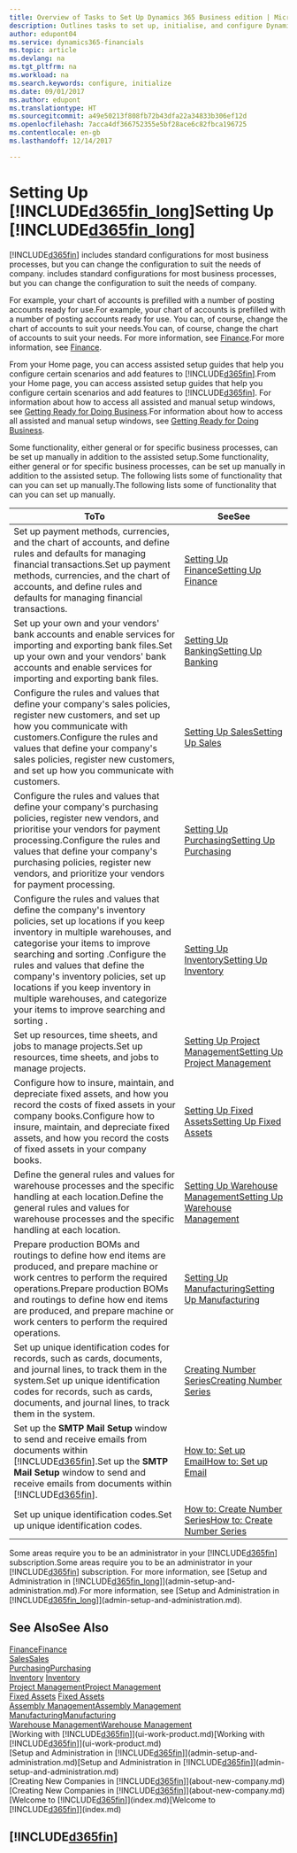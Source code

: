 ```yaml
---
title: Overview of Tasks to Set Up Dynamics 365 Business edition | Microsoft Docs
description: Outlines tasks to set up, initialise, and configure Dynamics 365 Business edition to suit your needs.
author: edupont04
ms.service: dynamics365-financials
ms.topic: article
ms.devlang: na
ms.tgt_pltfrm: na
ms.workload: na
ms.search.keywords: configure, initialize
ms.date: 09/01/2017
ms.author: edupont
ms.translationtype: HT
ms.sourcegitcommit: a49e50213f808fb72b43dfa22a34833b306ef12d
ms.openlocfilehash: 7acca4df366752355e5bf28ace6c82fbca196725
ms.contentlocale: en-gb
ms.lasthandoff: 12/14/2017

---
```

# <a name="setting-up-included365finlongincludesd365finlongmdmd"></a><span data-ttu-id="1a7d8-103">Setting Up [!INCLUDE[d365fin_long](includes/d365fin_long_md.md)]</span><span class="sxs-lookup"><span data-stu-id="1a7d8-103">Setting Up [!INCLUDE[d365fin_long](includes/d365fin_long_md.md)]</span></span>
[!INCLUDE[d365fin](includes/d365fin_md.md)]<span data-ttu-id="1a7d8-104"> includes standard configurations for most business processes, but you can change the configuration to suit the needs of company.</span><span class="sxs-lookup"><span data-stu-id="1a7d8-104"> includes standard configurations for most business processes, but you can change the configuration to suit the needs of company.</span></span>

<span data-ttu-id="1a7d8-105">For example, your chart of accounts is prefilled with a number of posting accounts ready for use.</span><span class="sxs-lookup"><span data-stu-id="1a7d8-105">For example, your chart of accounts is prefilled with a number of posting accounts ready for use.</span></span> <span data-ttu-id="1a7d8-106">You can, of course, change the chart of accounts to suit your needs.</span><span class="sxs-lookup"><span data-stu-id="1a7d8-106">You can, of course, change the chart of accounts to suit your needs.</span></span> <span data-ttu-id="1a7d8-107">For more information, see [Finance](finance.md).</span><span class="sxs-lookup"><span data-stu-id="1a7d8-107">For more information, see [Finance](finance.md).</span></span>

<span data-ttu-id="1a7d8-108">From your Home page, you can access assisted setup guides that help you configure certain scenarios and add features to [!INCLUDE[d365fin](includes/d365fin_md.md)].</span><span class="sxs-lookup"><span data-stu-id="1a7d8-108">From your Home page, you can access assisted setup guides that help you configure certain scenarios and add features to [!INCLUDE[d365fin](includes/d365fin_md.md)].</span></span> <span data-ttu-id="1a7d8-109">For information about how to access all assisted and manual setup windows, see [Getting Ready for Doing Business](ui-get-ready-business.md).</span><span class="sxs-lookup"><span data-stu-id="1a7d8-109">For information about how to access all assisted and manual setup windows, see [Getting Ready for Doing Business](ui-get-ready-business.md).</span></span>

<span data-ttu-id="1a7d8-110">Some functionality, either general or for specific business processes, can be set up manually in addition to the assisted setup.</span><span class="sxs-lookup"><span data-stu-id="1a7d8-110">Some functionality, either general or for specific business processes, can be set up manually in addition to the assisted setup.</span></span> <span data-ttu-id="1a7d8-111">The following lists some of functionality that can you can set up manually.</span><span class="sxs-lookup"><span data-stu-id="1a7d8-111">The following lists some of functionality that can you can set up manually.</span></span>

| <span data-ttu-id="1a7d8-112">To</span><span class="sxs-lookup"><span data-stu-id="1a7d8-112">To</span></span> | <span data-ttu-id="1a7d8-113">See</span><span class="sxs-lookup"><span data-stu-id="1a7d8-113">See</span></span> |
| --- | --- |
| <span data-ttu-id="1a7d8-114">Set up payment methods, currencies, and the chart of accounts, and define rules and defaults for managing financial transactions.</span><span class="sxs-lookup"><span data-stu-id="1a7d8-114">Set up payment methods, currencies, and the chart of accounts, and define rules and defaults for managing financial transactions.</span></span> |[<span data-ttu-id="1a7d8-115">Setting Up Finance</span><span class="sxs-lookup"><span data-stu-id="1a7d8-115">Setting Up Finance</span></span>](finance-setup-finance.md) |
| <span data-ttu-id="1a7d8-116">Set up your own and your vendors' bank accounts and enable services for importing and exporting bank files.</span><span class="sxs-lookup"><span data-stu-id="1a7d8-116">Set up your own and your vendors' bank accounts and enable services for importing and exporting bank files.</span></span> |[<span data-ttu-id="1a7d8-117">Setting Up Banking</span><span class="sxs-lookup"><span data-stu-id="1a7d8-117">Setting Up Banking</span></span>](bank-setup-banking.md) |
| <span data-ttu-id="1a7d8-118">Configure the rules and values that define your company's sales policies, register new customers, and set up how you communicate with customers.</span><span class="sxs-lookup"><span data-stu-id="1a7d8-118">Configure the rules and values that define your company's sales policies, register new customers, and set up how you communicate with customers.</span></span> |[<span data-ttu-id="1a7d8-119">Setting Up Sales</span><span class="sxs-lookup"><span data-stu-id="1a7d8-119">Setting Up Sales</span></span>](sales-setup-sales.md) |
| <span data-ttu-id="1a7d8-120">Configure the rules and values that define your company's purchasing policies, register new vendors, and prioritise your vendors for payment processing.</span><span class="sxs-lookup"><span data-stu-id="1a7d8-120">Configure the rules and values that define your company's purchasing policies, register new vendors, and prioritize your vendors for payment processing.</span></span> |[<span data-ttu-id="1a7d8-121">Setting Up Purchasing</span><span class="sxs-lookup"><span data-stu-id="1a7d8-121">Setting Up Purchasing</span></span>](purchasing-setup-purchasing.md) |
| <span data-ttu-id="1a7d8-122">Configure the rules and values that define the company's inventory policies, set up locations if you keep inventory in multiple warehouses, and categorise your items to improve searching and sorting .</span><span class="sxs-lookup"><span data-stu-id="1a7d8-122">Configure the rules and values that define the company's inventory policies, set up locations if you keep inventory in multiple warehouses, and categorize your items to improve searching and sorting .</span></span> |[<span data-ttu-id="1a7d8-123">Setting Up Inventory</span><span class="sxs-lookup"><span data-stu-id="1a7d8-123">Setting Up Inventory</span></span>](inventory-setup-inventory.md) |
| <span data-ttu-id="1a7d8-124">Set up resources, time sheets, and jobs to manage projects.</span><span class="sxs-lookup"><span data-stu-id="1a7d8-124">Set up resources, time sheets, and jobs to manage projects.</span></span> |[<span data-ttu-id="1a7d8-125">Setting Up Project Management</span><span class="sxs-lookup"><span data-stu-id="1a7d8-125">Setting Up Project Management</span></span>](projects-setup-projects.md) |
| <span data-ttu-id="1a7d8-126">Configure how to insure, maintain, and depreciate fixed assets, and how you record the costs of fixed assets in your company books.</span><span class="sxs-lookup"><span data-stu-id="1a7d8-126">Configure how to insure, maintain, and depreciate fixed assets, and how you record the costs of fixed assets in your company books.</span></span> |[<span data-ttu-id="1a7d8-127">Setting Up Fixed Assets</span><span class="sxs-lookup"><span data-stu-id="1a7d8-127">Setting Up Fixed Assets</span></span>](fa-setup.md) |
|<span data-ttu-id="1a7d8-128">Define the general rules and values for warehouse processes and the specific handling at each location.</span><span class="sxs-lookup"><span data-stu-id="1a7d8-128">Define the general rules and values for warehouse processes and the specific handling at each location.</span></span>|[<span data-ttu-id="1a7d8-129">Setting Up Warehouse Management</span><span class="sxs-lookup"><span data-stu-id="1a7d8-129">Setting Up Warehouse Management</span></span>](warehouse-setup-warehouse.md)|
|<span data-ttu-id="1a7d8-130">Prepare production BOMs and routings to define how end items are produced, and prepare machine or work centres to perform the required operations.</span><span class="sxs-lookup"><span data-stu-id="1a7d8-130">Prepare production BOMs and routings to define how end items are produced, and prepare machine or work centers to perform the required operations.</span></span>|[<span data-ttu-id="1a7d8-131">Setting Up Manufacturing</span><span class="sxs-lookup"><span data-stu-id="1a7d8-131">Setting Up Manufacturing</span></span>](production-configure-production-processes.md)|
| <span data-ttu-id="1a7d8-132">Set up unique identification codes for records, such as cards, documents, and journal lines, to track them in the system.</span><span class="sxs-lookup"><span data-stu-id="1a7d8-132">Set up unique identification codes for records, such as cards, documents, and journal lines, to track them in the system.</span></span> |[<span data-ttu-id="1a7d8-133">Creating Number Series</span><span class="sxs-lookup"><span data-stu-id="1a7d8-133">Creating Number Series</span></span>](ui-create-number-series.md) |
| <span data-ttu-id="1a7d8-134">Set up the **SMTP Mail Setup** window to send and receive emails from documents within [!INCLUDE[d365fin](includes/d365fin_md.md)].</span><span class="sxs-lookup"><span data-stu-id="1a7d8-134">Set up the **SMTP Mail Setup** window to send and receive emails from documents within [!INCLUDE[d365fin](includes/d365fin_md.md)].</span></span> |[<span data-ttu-id="1a7d8-135">How to: Set up Email</span><span class="sxs-lookup"><span data-stu-id="1a7d8-135">How to: Set up Email</span></span>](madeira-how-setup-email.md) |
| <span data-ttu-id="1a7d8-136">Set up unique identification codes.</span><span class="sxs-lookup"><span data-stu-id="1a7d8-136">Set up unique identification codes.</span></span> |[<span data-ttu-id="1a7d8-137">How to: Create Number Series</span><span class="sxs-lookup"><span data-stu-id="1a7d8-137">How to: Create Number Series</span></span>](ui-create-number-series.md) |

<span data-ttu-id="1a7d8-138">Some areas require you to be an administrator in your [!INCLUDE[d365fin](includes/d365fin_md.md)] subscription.</span><span class="sxs-lookup"><span data-stu-id="1a7d8-138">Some areas require you to be an administrator in your [!INCLUDE[d365fin](includes/d365fin_md.md)] subscription.</span></span> <span data-ttu-id="1a7d8-139">For more information, see [Setup and Administration in [!INCLUDE[d365fin_long](includes/d365fin_long_md.md)]](admin-setup-and-administration.md).</span><span class="sxs-lookup"><span data-stu-id="1a7d8-139">For more information, see [Setup and Administration in [!INCLUDE[d365fin_long](includes/d365fin_long_md.md)]](admin-setup-and-administration.md).</span></span>  

## <a name="see-also"></a><span data-ttu-id="1a7d8-140">See Also</span><span class="sxs-lookup"><span data-stu-id="1a7d8-140">See Also</span></span>
[<span data-ttu-id="1a7d8-141">Finance</span><span class="sxs-lookup"><span data-stu-id="1a7d8-141">Finance</span></span>](finance.md)  
[<span data-ttu-id="1a7d8-142">Sales</span><span class="sxs-lookup"><span data-stu-id="1a7d8-142">Sales</span></span>](sales-manage-sales.md)  
[<span data-ttu-id="1a7d8-143">Purchasing</span><span class="sxs-lookup"><span data-stu-id="1a7d8-143">Purchasing</span></span>](purchasing-manage-purchasing.md)  
<span data-ttu-id="1a7d8-144">[Inventory](inventory-manage-inventory.md)  </span><span class="sxs-lookup"><span data-stu-id="1a7d8-144">[Inventory](inventory-manage-inventory.md)  </span></span>  
[<span data-ttu-id="1a7d8-145">Project Management</span><span class="sxs-lookup"><span data-stu-id="1a7d8-145">Project Management</span></span>](projects-manage-projects.md)  
<span data-ttu-id="1a7d8-146">[Fixed Assets](fa-manage.md)  </span><span class="sxs-lookup"><span data-stu-id="1a7d8-146">[Fixed Assets](fa-manage.md)  </span></span>  
[<span data-ttu-id="1a7d8-147">Assembly Management</span><span class="sxs-lookup"><span data-stu-id="1a7d8-147">Assembly Management</span></span>](assembly-assemble-items.md)  
[<span data-ttu-id="1a7d8-148">Manufacturing</span><span class="sxs-lookup"><span data-stu-id="1a7d8-148">Manufacturing</span></span>](production-manage-manufacturing.md)  
[<span data-ttu-id="1a7d8-149">Warehouse Management</span><span class="sxs-lookup"><span data-stu-id="1a7d8-149">Warehouse Management</span></span>](warehouse-manage-warehouse.md)  
<span data-ttu-id="1a7d8-150">[Working with [!INCLUDE[d365fin](includes/d365fin_md.md)]](ui-work-product.md)</span><span class="sxs-lookup"><span data-stu-id="1a7d8-150">[Working with [!INCLUDE[d365fin](includes/d365fin_md.md)]](ui-work-product.md)</span></span>  
<span data-ttu-id="1a7d8-151">[Setup and Administration in [!INCLUDE[d365fin](includes/d365fin_md.md)]](admin-setup-and-administration.md)</span><span class="sxs-lookup"><span data-stu-id="1a7d8-151">[Setup and Administration in [!INCLUDE[d365fin](includes/d365fin_md.md)]](admin-setup-and-administration.md)</span></span>  
<span data-ttu-id="1a7d8-152">[Creating New Companies in [!INCLUDE[d365fin](includes/d365fin_md.md)]](about-new-company.md)</span><span class="sxs-lookup"><span data-stu-id="1a7d8-152">[Creating New Companies in [!INCLUDE[d365fin](includes/d365fin_md.md)]](about-new-company.md)</span></span>  
<span data-ttu-id="1a7d8-153">[Welcome to [!INCLUDE[d365fin](includes/d365fin_md.md)]](index.md)</span><span class="sxs-lookup"><span data-stu-id="1a7d8-153">[Welcome to [!INCLUDE[d365fin](includes/d365fin_md.md)]](index.md)</span></span>  

## [!INCLUDE[d365fin](includes/free_trial_md.md)]

